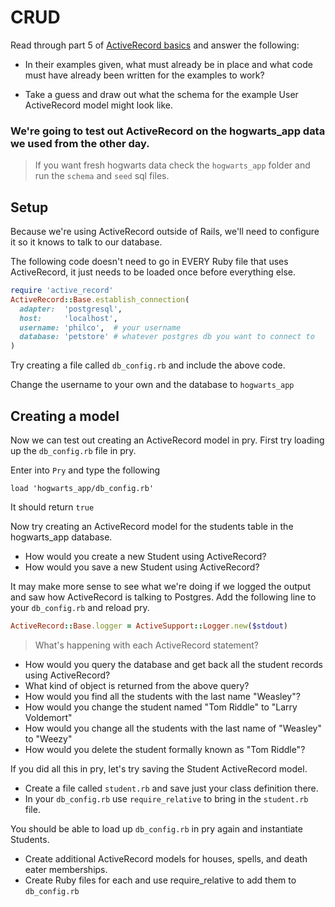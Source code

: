 # CRUD

Read through part 5 of [ActiveRecord basics](http://guides.rubyonrails.org/active_record_basics.html#crud-reading-and-writing-data) and answer the following:

- In their examples given, what must already be in place and what code must have already been written for the examples to work?

- Take a guess and draw out what the schema for the example User ActiveRecord model might look like.

### We're going to test out ActiveRecord on the hogwarts_app data we used from the other day.

> If you want fresh hogwarts data check the `hogwarts_app` folder and run the 
`schema` and `seed` sql files.

## Setup

Because we're using ActiveRecord outside of Rails, we'll need to configure it
so it knows to talk to our database.

The following code doesn't need to go in EVERY Ruby file that uses ActiveRecord, 
it just needs to be loaded once before everything else.

```rb
require 'active_record'
ActiveRecord::Base.establish_connection(
  adapter:  'postgresql',
  host:     'localhost',
  username: 'philco',  # your username 
  database: 'petstore' # whatever postgres db you want to connect to
)
```

Try creating a file called `db_config.rb` and include the above code.

Change the username to your own and the database to `hogwarts_app`

## Creating a model

Now we can test out creating an ActiveRecord model in pry.
First try loading up the `db_config.rb` file in pry.

Enter into `Pry` and type the following

```
load 'hogwarts_app/db_config.rb'
```

It should return `true`

Now try creating an ActiveRecord model for the students table in the hogwarts_app database.

- How would you create a new Student using ActiveRecord?
- How would you save a new Student using ActiveRecord?

It may make more sense to see what we're doing if we logged the output and saw how ActiveRecord is talking to Postgres.  Add the following line to your `db_config.rb` and reload pry.

```rb
ActiveRecord::Base.logger = ActiveSupport::Logger.new($stdout)
```

> What's happening with each ActiveRecord statement?


- How would you query the database and get back all the student records using ActiveRecord?
- What kind of object is returned from the above query?
- How would you find all the students with the last name "Weasley"?
- How would you change the student named "Tom Riddle" to "Larry Voldemort"
- How would you change all the students with the last name of "Weasley" to "Weezy"
- How would you delete the student formally known as "Tom Riddle"?

If you did all this in pry, let's try saving the Student ActiveRecord model.
- Create a file called `student.rb` and save just your class definition there.
- In your `db_config.rb` use `require_relative` to bring in the `student.rb` file.

You should be able to load up `db_config.rb` in pry again and instantiate Students.

- Create additional ActiveRecord models for houses, spells, and death eater memberships.
- Create Ruby files for each and use require_relative to add them to `db_config.rb`
